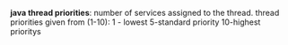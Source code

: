 **java thread priorities**:
	number of services assigned to the thread.
	thread priorities given from (1-10):
		1 - lowest
		5-standard priority
		10-highest prioritys
		